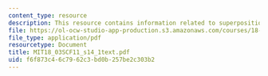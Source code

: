 ```yaml
---
content_type: resource
description: This resource contains information related to superposition.
file: https://ol-ocw-studio-app-production.s3.amazonaws.com/courses/18-03sc-differential-equations-fall-2011/f6f873c46c7962c3bd0b257be2c303b2_MIT18_03SCF11_s14_1text.pdf
file_type: application/pdf
resourcetype: Document
title: MIT18_03SCF11_s14_1text.pdf
uid: f6f873c4-6c79-62c3-bd0b-257be2c303b2
---
```

